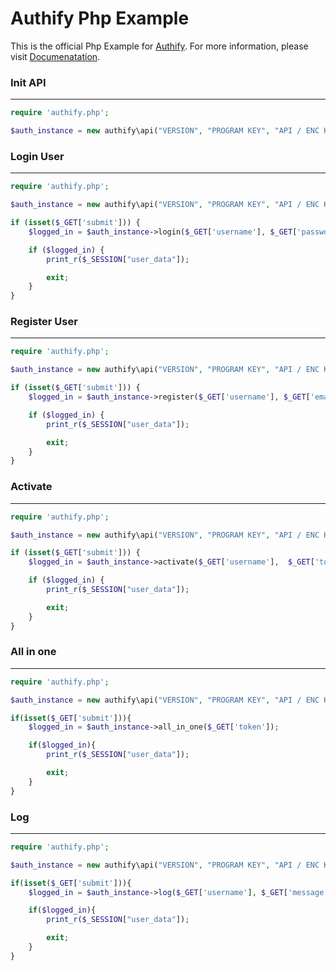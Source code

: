 # Authify Php Example


This is the official Php Example for [Authify](https://authify.biz).
For more information, please visit [Documenatation](https://authify.biz/documentation).



### Init API
---
```php
require 'authify.php';

$auth_instance = new authify\api("VERSION", "PROGRAM KEY", "API / ENC KEY");
```

### Login User
---
```php
require 'authify.php';

$auth_instance = new authify\api("VERSION", "PROGRAM KEY", "API / ENC KEY");

if (isset($_GET['submit'])) {
    $logged_in = $auth_instance->login($_GET['username'], $_GET['password']);

    if ($logged_in) {
        print_r($_SESSION["user_data"]);

        exit;
    }
}
```

### Register User
---
```php
require 'authify.php';

$auth_instance = new authify\api("VERSION", "PROGRAM KEY", "API / ENC KEY");

if (isset($_GET['submit'])) {
    $logged_in = $auth_instance->register($_GET['username'], $_GET['email'], $_GET['password'], $_GET['token']);

    if ($logged_in) {
        print_r($_SESSION["user_data"]);

        exit;
    }
}
```

### Activate
---
```php	
require 'authify.php';

$auth_instance = new authify\api("VERSION", "PROGRAM KEY", "API / ENC KEY");

if (isset($_GET['submit'])) {
    $logged_in = $auth_instance->activate($_GET['username'],  $_GET['token']);

    if ($logged_in) {
        print_r($_SESSION["user_data"]);

        exit;
    }
}
```

### All in one
---
```php
require 'authify.php';

$auth_instance = new authify\api("VERSION", "PROGRAM KEY", "API / ENC KEY");

if(isset($_GET['submit'])){
	$logged_in = $auth_instance->all_in_one($_GET['token']);

	if($logged_in){
		print_r($_SESSION["user_data"]);

   		exit;
	}
}
```

### Log 
---
```php
require 'authify.php';

$auth_instance = new authify\api("VERSION", "PROGRAM KEY", "API / ENC KEY");

if(isset($_GET['submit'])){
	$logged_in = $auth_instance->log($_GET['username'], $_GET['message']);

	if($logged_in){
		print_r($_SESSION["user_data"]);

   		exit;
	}
}
```

